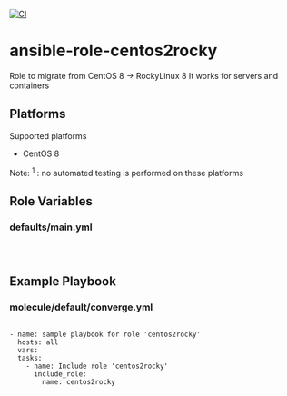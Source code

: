 [![CI](https://github.com/de-it-krachten/ansible-role-centos2rocky/workflows/CI/badge.svg?event=push)](https://github.com/de-it-krachten/ansible-role-centos2rocky/actions?query=workflow%3ACI)


# ansible-role-centos2rocky

Role to migrate from CentOS 8 -> RockyLinux 8
It works for servers and containers


## Platforms

Supported platforms

- CentOS 8

Note:
<sup>1</sup> : no automated testing is performed on these platforms

## Role Variables
### defaults/main.yml
<pre><code>

</pre></code>



## Example Playbook
### molecule/default/converge.yml
<pre><code>
- name: sample playbook for role 'centos2rocky'
  hosts: all
  vars:
  tasks:
    - name: Include role 'centos2rocky'
      include_role:
        name: centos2rocky
</pre></code>
